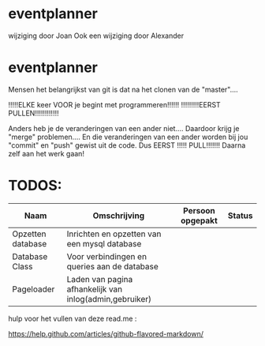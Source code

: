 eventplanner
============


wijziging door Joan
Ook een wijziging door Alexander

eventplanner
============

Mensen het belangrijkst van git is dat na het clonen van de "master"....

!!!!!ELKE keer VOOR je begint met programmeren!!!!!!
          !!!!!!!!!EERST PULLEN!!!!!!!!!!!!
          
Anders heb je de veranderingen van een ander niet....
Daardoor krijg je "merge" problemen....
En die veranderingen van een ander worden bij jou "commit" en "push" gewist uit de code.
Dus EERST !!!!! PULL!!!!!!! Daarna zelf aan het werk gaan!

TODOS:
===========

| Naam              | Omschrijving                                              | Persoon opgepakt  | Status  |
| ----------------- | ---------------------------                               | ---------------   | ------  |
| Opzetten database | Inrichten en opzetten van een mysql database              |                   |         |
| Database Class    | Voor verbindingen en queries aan de database              |                   |         |
| Pageloader        | Laden van pagina afhankelijk van inlog(admin,gebruiker)   |                   |         |

hulp voor het vullen van deze read.me : 

https://help.github.com/articles/github-flavored-markdown/
